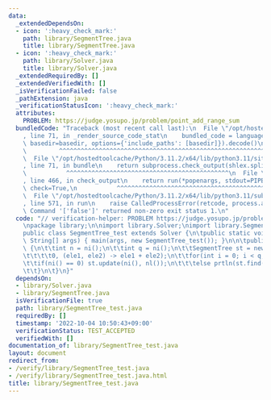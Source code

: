 ```yaml
---
data:
  _extendedDependsOn:
  - icon: ':heavy_check_mark:'
    path: library/SegmentTree.java
    title: library/SegmentTree.java
  - icon: ':heavy_check_mark:'
    path: library/Solver.java
    title: library/Solver.java
  _extendedRequiredBy: []
  _extendedVerifiedWith: []
  _isVerificationFailed: false
  _pathExtension: java
  _verificationStatusIcon: ':heavy_check_mark:'
  attributes:
    PROBLEM: https://judge.yosupo.jp/problem/point_add_range_sum
  bundledCode: "Traceback (most recent call last):\n  File \"/opt/hostedtoolcache/Python/3.11.2/x64/lib/python3.11/site-packages/onlinejudge_verify/documentation/build.py\"\
    , line 71, in _render_source_code_stat\n    bundled_code = language.bundle(stat.path,\
    \ basedir=basedir, options={'include_paths': [basedir]}).decode()\n          \
    \         ^^^^^^^^^^^^^^^^^^^^^^^^^^^^^^^^^^^^^^^^^^^^^^^^^^^^^^^^^^^^^^^^^^^^^^^^^^^^^^^^^\n\
    \  File \"/opt/hostedtoolcache/Python/3.11.2/x64/lib/python3.11/site-packages/onlinejudge_verify/languages/user_defined.py\"\
    , line 71, in bundle\n    return subprocess.check_output(shlex.split(command))\n\
    \           ^^^^^^^^^^^^^^^^^^^^^^^^^^^^^^^^^^^^^^^^^^^^^\n  File \"/opt/hostedtoolcache/Python/3.11.2/x64/lib/python3.11/subprocess.py\"\
    , line 466, in check_output\n    return run(*popenargs, stdout=PIPE, timeout=timeout,\
    \ check=True,\n           ^^^^^^^^^^^^^^^^^^^^^^^^^^^^^^^^^^^^^^^^^^^^^^^^^^^^^^^^^\n\
    \  File \"/opt/hostedtoolcache/Python/3.11.2/x64/lib/python3.11/subprocess.py\"\
    , line 571, in run\n    raise CalledProcessError(retcode, process.args,\nsubprocess.CalledProcessError:\
    \ Command '['false']' returned non-zero exit status 1.\n"
  code: "// verification-helper: PROBLEM https://judge.yosupo.jp/problem/point_add_range_sum\n\
    \npackage library;\n\nimport library.Solver;\nimport library.SegmentTree;\n\n\
    public class SegmentTree_test extends Solver {\n\tpublic static void main(final\
    \ String[] args) { main(args, new SegmentTree_test()); }\n\n\tpublic void solve()\
    \ {\n\t\tint n = ni();\n\t\tint q = ni();\n\t\tSegmentTree st = new SegmentTree(nl(n),\n\
    \t\t\t\t0, (ele1, ele2) -> ele1 + ele2);\n\t\tfor(int i = 0; i < q; i ++) {\n\t\
    \t\tif(ni() == 0) st.update(ni(), nl());\n\t\t\telse prtln(st.find(ni(), ni()));\n\
    \t\t}\n\t}\n}"
  dependsOn:
  - library/Solver.java
  - library/SegmentTree.java
  isVerificationFile: true
  path: library/SegmentTree_test.java
  requiredBy: []
  timestamp: '2022-10-04 10:50:43+09:00'
  verificationStatus: TEST_ACCEPTED
  verifiedWith: []
documentation_of: library/SegmentTree_test.java
layout: document
redirect_from:
- /verify/library/SegmentTree_test.java
- /verify/library/SegmentTree_test.java.html
title: library/SegmentTree_test.java
---
```

